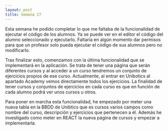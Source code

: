 ```yaml
---
layout: post
title: Semana 27
---
```


Esta semana he podido completar lo que me faltaba de la funcionalidad de ejecutar el código de los alumnos. Ya se 
puede ver en el editor el código del alumno seleccionado y ejecutarlo. Faltaría en algún momento dar permisos para 
que un profesor solo pueda ejecutar el código de sus alumnos pero no modificarlo.

Tras finalizar esto, comenzamos con la última funcionalidad que se implementará en la aplicación. Se trata de tener una
página que serán diferentes cursos y al acceder a un curso tendremos un conjunto de ejercicios propios de ese curso.
Actualmente, al entrar en Unibotics al apartado Academy vemos directamente todos los ejercicios. La finalidad de tener 
cursos y conjuntos de ejercicios en cada curso es que en función de cada alumno podrá ver unos cursos u otros.

Para poner en marcha esta funcionalidad, he empezado por meter una nueva tabla en la BBDD de Unibtics que es cursos 
varios campos como nombre del curso, descripción y ejercicios que pertenecen a él. Además he investigado como meter
en REACT la nueva página de cursos y empezar a implementarla.
